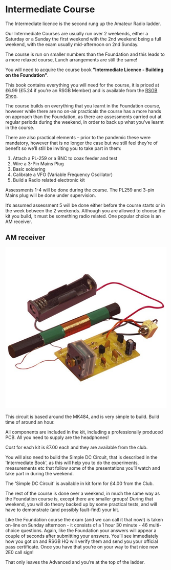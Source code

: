 # Intermediate Course

The Intermediate licence is the second rung up the Amateur Radio ladder.

Our Intermediate Courses are usually run over 2 weekends, either a Saturday or a Sunday the first weekend with the 2nd weekend being a full weekend, with the exam usually mid-afternoon on 2nd Sunday.

The course is run on smaller numbers than the Foundation and this leads to a more relaxed course, Lunch arrangements are still the same!

You will need to acquire the course book **"Intermediate Licence - Building on the Foundation"**.

This book contains everything you will need for the course, it is priced at £6.99 (£5.24 if you’re an RSGB Member) and is available from the [RSGB Shop](http://www.rsgbshop.org/acatalog/Online_Catalogue_Training_19.html).

The course builds on everything that you learnt in the Foundation course, however while there are no on-air practicals the course has a more hands on approach than the Foundation, as there are assessments carried out at regular periods during the weekend, in order to back up what you've learnt in the course.

There are also practical elements – prior to the pandemic these were mandatory, however that is no longer the case but we still feel they’re of benefit so we’ll still be inviting you to take part in them:

1. Attach a PL-259 or a BNC to coax feeder and test
2. Wire a 3-Pin Mains Plug
3. Basic soldering
4. Calibrate a VFO (Variable Frequency Oscillator)
5. Build a Radio related electronic kit

Assessments 1-4 will be done during the course. The PL259 and 3-pin Mains plug will be done under supervision.

It’s assumed assessment 5 will be done either before the course starts or in the week between the 2 weekends. Although you are allowed to choose the kit you build, it must be something radio related. One popular choice is an AM receiver.

## AM receiver

![AM receiver kit](images/AM_receiver_kit.jpg)

This circuit is based around the MK484, and is very simple to build. Build time of around an hour.

All components are included in the kit, including a professionally produced PCB. All you need to supply are the headphones!

Cost for each kit is £7.00 each and they are available from the club.

You will also need to build the Simple DC Circuit, that is described in the 'Intermediate Book', as this will help you to do the experiments, measurements etc that follow some of the presentations you’ll watch and take part in  during the weekend.

The 'Simple DC Circuit' is available in kit form for £4.00 from the Club.

The rest of the course is done over a weekend, in much the same way as the Foundation course is, except there are smaller groups! During that weekend, you will do theory backed up by some practical tests, and will have to demonstrate (and possibly fault-find) your kit.

Like the Foundation course the exam (and we can call it that now!) is taken on-line on Sunday afternoon - it consists of a 1 hour 30 minute - 46 multi-choice questions. Again, like the Foundation your answers will appear a couple of seconds after submitting your answers. You’ll see immediately how you got on and RSGB HQ will verify them and send you your official pass certificate. Once you have that you’re on your way to that nice new 2E0 call sign!

That only leaves the Advanced and you’re at the top of the ladder.
